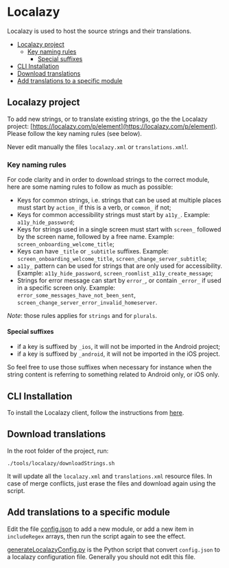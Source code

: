 # Localazy

Localazy is used to host the source strings and their translations.

<!--- TOC -->

* [Localazy project](#localazy-project)
  * [Key naming rules](#key-naming-rules)
    * [Special suffixes](#special-suffixes)
* [CLI Installation](#cli-installation)
* [Download translations](#download-translations)
* [Add translations to a specific module](#add-translations-to-a-specific-module)

<!--- END -->

## Localazy project

To add new strings, or to translate existing strings, go the the Localazy project: [https://localazy.com/p/element](https://localazy.com/p/element). Please follow the key naming rules (see below).

Never edit manually the files `localazy.xml` or `translations.xml`!.

### Key naming rules

For code clarity and in order to download strings to the correct module, here are some naming rules to follow as much as possible:

- Keys for common strings, i.e. strings that can be used at multiple places must start by `action_` if this is a verb, or `common_` if not;
- Keys for common accessibility strings must start by `a11y_`. Example: `a11y_hide_password`;
- Keys for strings used in a single screen must start with `screen_` followed by the screen name, followed by a free name. Example: `screen_onboarding_welcome_title`;
- Keys can have `_title` or `_subtitle` suffixes. Example: `screen_onboarding_welcome_title`, `screen_change_server_subtitle`;
- `a11y_` pattern can be used for strings that are only used for accessibility. Example: `a11y_hide_password`, `screen_roomlist_a11y_create_message`;
- Strings for error message can start by `error_`, or contain `_error_` if used in a specific screen only. Example: `error_some_messages_have_not_been_sent`, `screen_change_server_error_invalid_homeserver`.

*Note*: those rules applies for `strings` and for `plurals`.

#### Special suffixes

- if a key is suffixed by `_ios`, it will not be imported in the Android project;
- if a key is suffixed by `_android`, it will not be imported in the iOS project.

So feel free to use those suffixes when necessary for instance when the string content is referring to something related to Android only, or iOS only.

## CLI Installation

To install the Localazy client, follow the instructions from [here](https://localazy.com/docs/cli/installation).

## Download translations

In the root folder of the project, run:

```shell
./tools/localazy/downloadStrings.sh
```

It will update all the `localazy.xml` and `translations.xml` resource files. In case of merge conflicts, just erase the files and download again using the script.

## Add translations to a specific module

Edit the file [config.json](./config.json) to add a new module, or add a new item in `includeRegex` arrays, then run the script again to see the effect.

[generateLocalazyConfig.py](generateLocalazyConfig.py) is the Python script that convert `config.json` to a localazy configuration file. Generally you should not edit this file.
